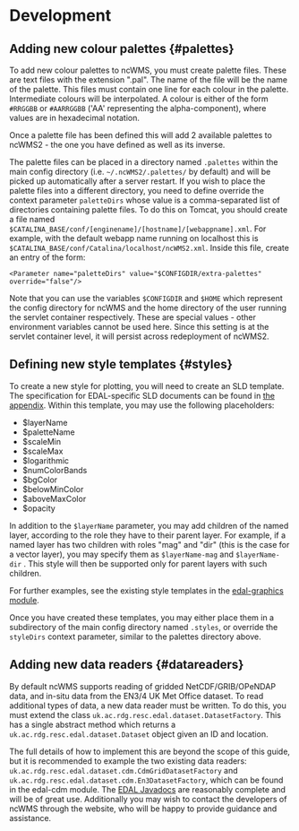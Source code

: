 # Development

## Adding new colour palettes {#palettes}

To add new colour palettes to ncWMS, you must create palette files. These are text files with the extension ".pal". The name of the file will be the name of the palette. This files must contain one line for each colour in the palette. Intermediate colours will be interpolated. A colour is either of the form `#RRGGBB` or `#AARRGGBB` ('AA' representing the alpha-component), where values are in hexadecimal notation.

Once a palette file has been defined this will add 2 available palettes to ncWMS2 - the one you have defined as well as its inverse.

The palette files can be placed in a directory named `.palettes` within the main config directory (i.e. `~/.ncWMS2/.palettes/` by default) and will be picked up automatically after a server restart.  If you wish to place the palette files into a different directory, you need to define override the context parameter `paletteDirs` whose value is a comma-separated list of directories containing palette files. To do this on Tomcat, you should create a file named `$CATALINA_BASE/conf/[enginename]/[hostname]/[webappname].xml`.  For example, with the default webapp name running on localhost this is `$CATALINA_BASE/conf/Catalina/localhost/ncWMS2.xml`. Inside this file, create an entry of the form:

```
<Parameter name="paletteDirs" value="$CONFIGDIR/extra-palettes" override="false"/>
```

Note that you can use the variables `$CONFIGDIR` and `$HOME` which represent the config directory for ncWMS and the home directory of the user running the servlet container respectively.  These are special values - other environment variables cannot be used here. Since this setting is at the servlet container level, it will persist across redeployment of ncWMS2.


## Defining new style templates {#styles}

To create a new style for plotting, you will need to create an SLD template. The specification for EDAL-specific SLD documents can be found in [the appendix](../appendices/sld_spec/introduction.md). Within this template, you may use the following placeholders:

* $layerName
* $paletteName
* $scaleMin
* $scaleMax
* $logarithmic
* $numColorBands
* $bgColor
* $belowMinColor
* $aboveMaxColor
* $opacity

In addition to the `$layerName` parameter, you may add children of the named layer, according to the role they have to their parent layer. For example, if a named layer has two children with roles "mag" and "dir" (this is the case for a vector layer), you may specify them as `$layerName-mag` and `$layerName-dir` . This style will then be supported only for parent layers with such children.

For further examples, see the existing style templates in the [edal-graphics module](https://github.com/Reading-eScience-Centre/edal-java/tree/master/graphics/src/main/resources/styles).

Once you have created these templates, you may either place them in a subdirectory of the main config directory named `.styles`, or override the `styleDirs` context parameter, similar to the palettes directory above.

## Adding new data readers {#datareaders}

By default ncWMS supports reading of gridded NetCDF/GRIB/OPeNDAP data, and in-situ data from the EN3/4 UK Met Office dataset. To read additional types of data, a new data reader must be written. To do this, you must extend the class `uk.ac.rdg.resc.edal.dataset.DatasetFactory`. This has a single abstract method which returns a `uk.ac.rdg.resc.edal.dataset.Dataset` object given an ID and location.

The full details of how to implement this are beyond the scope of this guide, but it is recommended to example the two existing data readers: `uk.ac.rdg.resc.edal.dataset.cdm.CdmGridDatasetFactory` and `uk.ac.rdg.resc.edal.dataset.cdm.En3DatasetFactory`, which can be found in the edal-cdm module. The [EDAL Javadocs](http://reading-escience-centre.github.io/edal-java/apidocs/index.html) are reasonably complete and will be of great use. Additionally you may wish to contact the developers of ncWMS through the website, who will be happy to provide guidance and assistance.